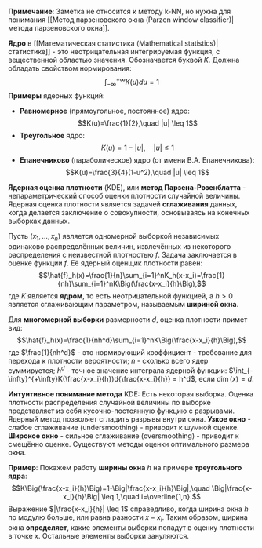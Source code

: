 **Примечание**:
Заметка не относится к методу k-NN, но нужна для понимания [[Метод парзеновского окна (Parzen window classifier)|метода парзеновского окна]].

**Ядро** в [[Математическая статистика (Mathematical statistics)|статистике]] - это неотрицательная интегрируемая функция, с вещественной областью значения. Обозначается буквой $K$. Должна обладать свойством нормирования:$$\int_{-\infty}^{+\infty} K(u)du=1$$**Примеры** ядерных функций:

- **Равномерное** (прямоугольное, постоянное) ядро:$$K(u)=\frac{1}{2},\quad |u| \leq 1$$
- **Треугольное** ядро:$$K(u)=1-|u|,\quad |u| \leq 1$$
- **Епанечниково** (параболическое) ядро (от имени В.А. Епанечникова):$$K(u)=\frac{3}{4}(1-u^2),\quad |u| \leq 1$$

**Ядерная оценка плотности** (KDE), или **метод Парзена-Розенблатта** - непараметрический способ оценки плотности случайной величины. Ядерная оценка плотности является задачей **сглаживания** данных, когда делается заключение о совокупности, основываясь на конечных выборках данных.

Пусть $(x_1,...,x_n)$ является одномерной выборкой независимых одинаково распределённых величин, извлечённых из некоторого распределения с неизвестной плотностью $f$. Задача заключается в оценке функции $f$. Её ядерный оценщик плотности равен:$$\hat{f}_h(x)=\frac{1}{n}\sum_{i=1}^nK_h(x-x_i)=\frac{1}{nh}\sum_{i=1}^nK\Big(\frac{x-x_i}{h}\Big),$$где $K$ является **ядром**, то есть неотрицательной функцией, а $h > 0$ является сглаживающим параметром, называемым **шириной окна**.

Для **многомерной выборки** размерности $d$, оценка плотности примет вид:$$\hat{f}_h(x)=\frac{1}{nh^d}\sum_{i=1}^nK\Big(\frac{x-x_i}{h}\Big),$$где $\frac{1}{nh^d}$ - это нормирующий коэффициент - требование для перехода к плотности вероятности; $n$ - сколько всего ядер суммируется; $h^d$ - точное значение интеграла ядерной функции: $\int_{-\infty}^{+\infty}K(\frac{x-x_i}{h})d{\frac{x-x_i}{h}} = h^d$, если $\dim(x) = d$.

**Интуитивное понимание метода** KDE:
Есть некоторая выборка. Оценка плотности распределения случайной величины по выборке представляет из себя кусочно-постоянную функцию с разрывами. Ядерный метод позволяет сгладить разрывы внутри окна. **Узкое окно** - слабое сглаживание (undersmoothing) - приводит к шумной оценке. **Широкое окно** - сильное сглаживание (oversmoothing) - приводит к смещённо оценке. Существуют методы оценки оптимального размера окна. 

**Пример**:
Покажем работу **ширины окна** $h$ на примере **треугольного ядра**:$$K\Big(\frac{x-x_i}{h}\Big)=1-\Big|\frac{x-x_i}{h}\Big|,\quad \Big|\frac{x-x_i}{h}\Big| \leq 1,\quad i=\overline{1,n}.$$Выражение $|\frac{x-x_i}{h}| \leq 1$ справедливо, когда ширина окна $h$ по модулю больше, или равна разности $x-x_i$. Таким образом, ширина окна **определяет**, какие элементы выборки попадут в оценку плотности в точке $x$. Остальные элементы выборки зануляются.